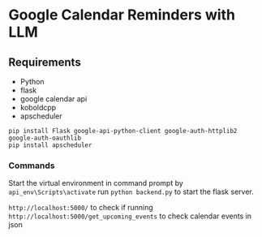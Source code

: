 # Google Calendar Reminders with LLM
## Requirements
- Python 
- flask
- google calendar api
- koboldcpp
- apscheduler

`pip install Flask google-api-python-client google-auth-httplib2 google-auth-oauthlib` \
`pip install apscheduler`

### Commands
Start the virtual environment in command prompt by `api_env\Scripts\activate`
run `python backend.py` to start the flask server. 

`http://localhost:5000/` to check if running
`http://localhost:5000/get_upcoming_events` to check calendar events in json